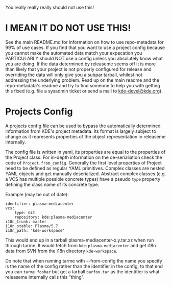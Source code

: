 <!--
    SPDX-License-Identifier: CC0-1.0
    SPDX-FileCopyrightText: 2017 Harald Sitter <sitter@kde.org>
-->

You really really really should not use this!

# I MEAN IT DO NOT USE THIS!

See the main README.md for information on how to use repo-metadata for 99% of
use cases.
If you find that you want to use a project config because you cannot make the
automated data match your expecation you PARTICULARLY should NOT use a config
unless you absolutely know what you are doing. If the data determined by
releaseme seems off it is more than likely that your project is not properly
configured for release and overriding the data will only give you a subpar
tarball, whilest not addressing the underlying problem. Read up on the main
readme and the repo-metadata's readme and try to find someone to help you with
getting this fixed (e.g. file a sysadmin ticket or send a mail to
kde-devel@kde.org).

# Projects Config

A projects config file can be used to bypass the automatically determined
information from KDE's project metadata. Its format is largely subject to
change as it represents properties of the object representation in
releaseme internally.

The config file is written in yaml, its properties are equal to the properties
of the Project class. For in-depth information on the de-serialiation check the
code of `Project.from_config`. Generally the first level properties of Project
need to be defined as regular YAML primitives. Complex classes are nested YAML
objects and get manually deserialized. Abstract complex classes (e.g. a VCS has
multiple possible concrete types) have a pseudo `type` property defining the
class name of its concrete type.

Example (may be out of date):

```
identifier: plasma-mediacenter
vcs:
    type: Git
    repository: kde:plasma-mediacenter
i18n_trunk: master
i18n_stable: Plasma/5.7
i18n_path: 'kde-workspace'
```

This would end up in a tarball plasma-mediacenter-x.y.tar.xz when run through
tarme. It would fetch from `kde:plasma-mediacenter` and get i18n data from
SVN from the i18n directory `kde-workspace`.

Do note that when running tarme with --from-config the name you specify is the
name of the config rather than the identifier in the config, to that end you
can `tarme foobar` but get a tarball `barfoo.tar` as the identifier is what
releaseme internally calls this "thing".
